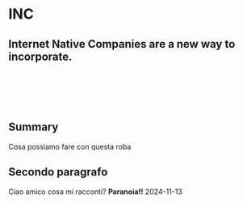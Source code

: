 # INC

## Internet Native Companies are a new way to incorporate.

<br>
<br>
<br>
<br>

## Summary

Cosa possiamo fare con questa roba

## Secondo paragrafo

Ciao amico cosa mi racconti?
**Paranoia!!**
2024-11-13

